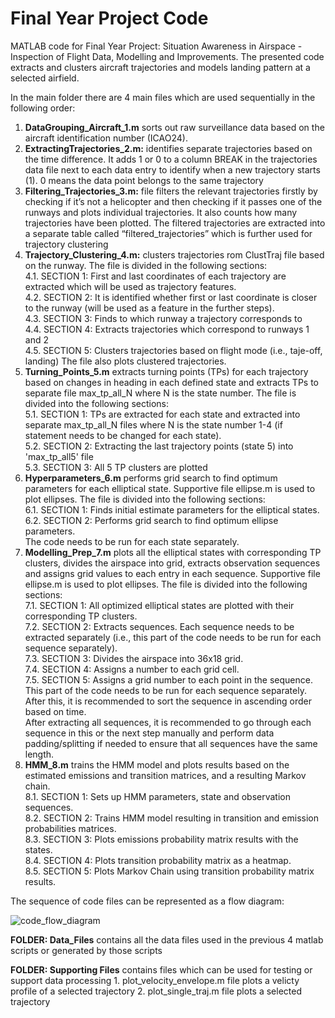 # Final Year Project Code
MATLAB code for Final Year Project: Situation Awareness in Airspace - Inspection of Flight Data, Modelling and Improvements. The presented code extracts and clusters aircraft trajectories and models landing pattern at a selected airfield. 

In the main folder there are 4 main files which are used sequentially in the following order:
1. **DataGrouping_Aircraft_1.m** sorts out raw surveillance data based on the aircraft identification number (ICAO24).
2. **ExtractingTrajectories_2.m:** identifies separate trajectories based on the time difference. It adds 1 or 0 to a column BREAK in the trajectories data file next to each data entry to identify when a new trajectory starts (1). 0 means the data point belongs to the same trajectory 
3. **Filtering_Trajectories_3.m:** file filters the relevant trajectories firstly by checking if it’s not a helicopter and then checking if it passes one of the runways and plots individual trajectories. It also counts how many trajectories have been plotted. The filtered trajectories are extracted into a separate table called “filtered_trajectories” which is further used for trajectory clustering   
4. **Trajectory_Clustering_4.m:** clusters trajectories rom ClustTraj file based on the runway. The file is divided in the following sections:  <br>
    4.1. SECTION 1: First and last coordinates of each trajectory are extracted which will be used as trajectory features.  <br>
    4.2. SECTION 2: It is identified whether first or last coordinate is closer to the runway (will be used as a feature in the further steps).  <br>
    4.3. SECTION 3: Finds to which runway a trajectory corresponds to  <br>
    4.4. SECTION 4: Extracts trajectories which correspond to runways 1 and 2   <br>
    4.5. SECTION 5: Clusters trajectories based on flight mode (i.e., taje-off, landing)
    The file also plots clustered trajectories.   <br>
5. **Turning_Points_5.m** extracts turning points (TPs) for each trajectory based on changes in heading in each defined state and extracts TPs to separate file max_tp_all_N where N is the state number. The file is divided into the following sections: <br>
    5.1. SECTION 1: TPs are extracted for each state and extracted into separate max_tp_all_N files where N is the state number 1-4 (if statement needs to be changed for each state). <br>
    5.2. SECTION 2: Extracting the last trajectory points (state 5) into 'max_tp_all5' file <br>
    5.3. SECTION 3: All 5 TP clusters are plotted <br>
6. **Hyperparameters_6.m** performs grid search to find optimum parameters for each elliptical state. Supportive file ellipse.m is used to plot ellipses. The file is divided into the following sections:  <br>
    6.1. SECTION 1: Finds initial estimate parameters for the elliptical states. <br>
    6.2. SECTION 2: Performs grid search to find optimum ellipse parameters. <br>
    The code needs to be run for each state separately. 
7. **Modelling_Prep_7.m** plots all the elliptical states with corresponding TP clusters, divides the airspace into grid, extracts observation sequences and assigns grid values to each entry in each sequence. Supportive file ellipse.m is used to plot ellipses. The file is divided into the following sections: <br>
    7.1. SECTION 1: All optimized elliptical states are plotted with their corresponding TP clusters. <br>
    7.2. SECTION 2: Extracts sequences. Each sequence needs to be extracted separately (i.e., this part of the code needs to be run for each sequence separately). <br>
    7.3. SECTION 3: Divides the airspace into 36x18 grid. <br>
    7.4. SECTION 4: Assigns a number to each grid cell. <br>
    7.5. SECTION 5: Assigns a grid number to each point in the sequence. This part of the code needs to be run for each sequence separately. After this, it is recommended to sort the sequence in ascending order based on time. <br>
    After extracting all sequences, it is recommended to go through each sequence in this or the next step manually and perform data padding/splitting if needed to ensure that all sequences have the same length. 
8. **HMM_8.m** trains the HMM model and plots results based on the estimated emissions and transition matrices, and a resulting Markov chain. <br>
    8.1. SECTION 1: Sets up HMM parameters, state and observation sequences. <br>
    8.2. SECTION 2: Trains HMM model resulting in transition and emission probabilities matrices. <br>
    8.3. SECTION 3: Plots emissions probability matrix results with the states. <br>
    8.4. SECTION 4: Plots transition probability matrix as a heatmap. <br>
    8.5. SECTION 5: Plots Markov Chain using transition probability matrix results. <br>

The sequence of code files can be represented as a flow diagram:

![code_flow_diagram](https://github.com/evelinasak/Final_Year_Project_MATLAB/assets/126879562/96f99f4b-4a0b-46a5-b452-87fa657af104)


**FOLDER: Data_Files** contains all the data files used in the previous 4 matlab scripts or generated by those scripts

**FOLDER: Supporting Files** contains files which can be used for testing or support data processing 
    1. plot_velocity_envelope.m file plots a velicty profile of a selected trajectory
    2. plot_single_traj.m file plots a selected trajectory 
